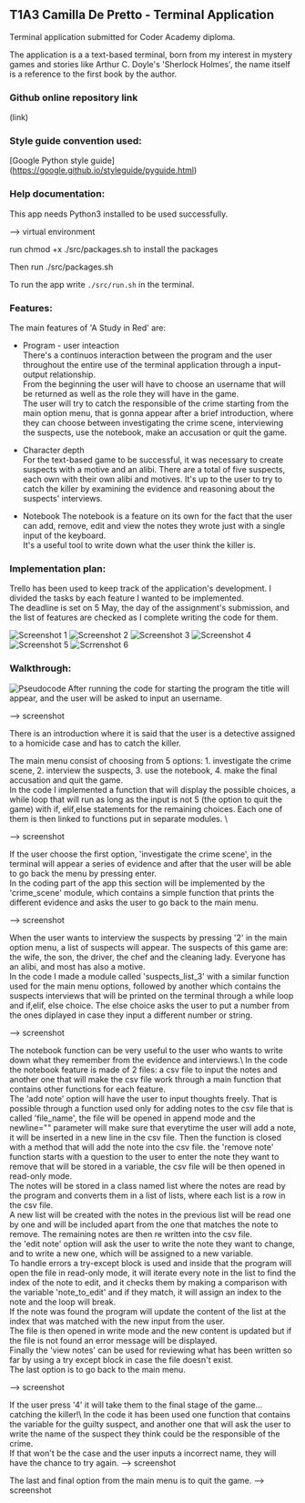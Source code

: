 ## T1A3 Camilla De Pretto - Terminal Application
Terminal application submitted for Coder Academy diploma. 

The application is a a text-based terminal, born from my interest in mystery games and stories like Arthur C. Doyle's 'Sherlock Holmes', the name itself is a reference to the first book by the author. 

### Github online repository link
(link)

### Style guide convention used: 
[Google Python style guide] (https://google.github.io/styleguide/pyguide.html)

### Help documentation: 
This app needs Python3 installed to be used successfully. 

--> virtual environment

run chmod +x ./src/packages.sh to install the packages

Then run ./src/packages.sh

To run the app write `./src/run.sh` in the terminal. 


### Features: 
The main features of 'A Study in Red' are: 
+ Program - user inteaction\
 There's a continuos interaction between the program and the user throughout the entire use of the terminal application through a input-output relationship. \
 From the beginning the user will have to choose an username that will be returned as well as the role they will have in the game. \
 The user will try to catch the responsible of the crime starting from the main option menu, that is gonna appear after a brief introduction, where they can choose between investigating the crime scene, interviewing the suspects, use the notebook, make an accusation or quit the game. 

+ Character depth\
 For the text-based game to be successful, it was necessary to create suspects with a motive and an alibi. There are a total of five suspects, each own with their own alibi and motives. It's up to the user to try to catch the killer by examining the evidence and reasoning about the suspects' interviews. 

+  Notebook
 The notebook is a feature on its own for the fact that the user can add, remove, edit and view the notes they wrote just with a single input of the keyboard. \
 It's a useful tool to write down what the user think the killer is. 

### Implementation plan: 
Trello has been used to keep track of the application's development. I divided the tasks by each feature I wanted to be implemented. \
The deadline is set on 5 May, the day of the assignment's submission, and the list of features are checked as I complete writing the code for them. 

![Screenshot 1](./docs/Screenshot%201.png)
![Screenshot 2](./docs/Screenshot%202.png)
![Screenshot 3](./docs/Screenshot%203.png)
![Screenshot 4](./docs/Screenshot%204.png)
![Screenshot 5](./docs/Screenshot%205.png)
![Scrrenshot 6](./docs/Screenshot%206.png)


### Walkthrough: 
![Pseudocode](./docs/Terminal%20app.png)
After running the code for starting the program the title will appear, and the user will be asked to input an username.


--> screenshot

There is an introduction where it is said that the user is a detective assigned to a homicide case and has to catch the killer. 

The main menu consist of choosing from 5 options: 1. investigate the crime scene, 2. interview the suspects, 3. use the notebook, 4. make the final accusation and quit the game. \
In the code I implemented a function that will display the possible choices, a while loop that will run as long as the input is not 5 (the option to quit the game) with if, elif,else statements for the remaining choices. Each one of them is then linked to functions put in separate modules. \

--> screenshot 

If the user choose the first option, 'investigate the crime scene', in the terminal will appear a series of evidence and after that the user will be able to go back the menu by pressing enter.\
In the coding part of the app this section will be implemented by the 'crime_scene' module, which contains a simple function that prints the different evidence and asks the user to go back to the main menu. 

 
--> screenshot

When the user wants to interview the suspects by pressing '2' in the main option menu, a list of suspects will appear. The suspects of this game are: the wife, the son, the driver, the chef and the cleaning lady. Everyone has an alibi, and most has also a motive.\
In the code I made a module called 'suspects_list_3' with a similar function used for the main menu options, followed by another which contains the suspects interviews that will be printed on the terminal through a while loop and if,elif, else choice. The else choice asks the user to put a number from the ones diplayed in case they input a different number or string. 

--> screenshot 

The notebook function can be very useful to the user who wants to write down what they remember from the evidence and interviews.\ 
In the code the notebook feature is made of 2 files: a csv file to input the notes and another one that will make the csv file work through a main function that contains other functions for each feature. \
The 'add note' option will have the user to input thoughts freely. That is possible through a function used only for adding notes to the csv file that is called 'file_name', the file will be opened in append mode and the newline="" parameter will make sure that everytime the user will add a note, it will be inserted in a new line in the csv file. Then the function is closed with a method that will add the note into the csv file. 
the 'remove note' function starts with a question to the user to enter the note they want to remove that will be stored in a variable, the csv file will be then opened in read-only mode.\
The notes will be stored in a class named list where the notes are read by the program and converts them in a list of lists, where each list is a row in the csv file.\
A new list will be created with the notes in the previous list will be read one by one and will be included apart from the one that matches the note to remove. The remaining notes are then re written into the csv file.\
the 'edit note' option will ask the user to write the note they want to change, and to write a new one, which will be assigned to a new variable.\
To handle errors a try-except block is used and inside that the program will open the file in read-only mode, it will iterate every note in the list to find the index of the note to edit, and it checks them by making a comparison with the variable 'note_to_edit' and if they match, it will assign an index to the note and the loop will break.\
If the note was found the program will update the content of the list at the index that was matched with the new input from the user.\
The file is then opened in write mode and the new content is updated but if the  file is not found an error message will be displayed.\
Finally the 'view notes' can be used for reviewing what has been written so far by using a try except block in case the file doesn't exist. \
The last option is to go back to the main menu. 


--> screenshot

If the user press '4' it will take them to the final stage of the game... catching the killer!\ 
In the code it has been used one function that contains the variable for the guilty suspect, and another one that will ask the user to write the name of the suspect they think could be the responsible of the crime. \
If that won't be the case and the user inputs a incorrect name, they will have the chance to try again. 
--> screenshot 

The last and final option from the main menu is to quit the game. 
--> screenshot


